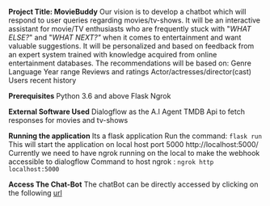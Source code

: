 **Project Title: MovieBuddy**
Our vision is to develop a chatbot which will respond to user queries regarding movies/tv-shows. It will be an interactive assistant for movie/TV enthusiasts who are frequently stuck with "_WHAT ELSE?_" and "_WHAT NEXT?"_ when it comes to entertainment and want valuable suggestions. 
It will be personalized and based on feedback from an expert system trained with knowledge acquired from online entertainment databases. 
The recommendations will be based on:
Genre
Language
Year range
Reviews and ratings
Actor/actresses/director(cast)
Users recent history

**Prerequisites**
Python 3.6 and above
Flask
Ngrok

**External Software Used**
Dialogflow as the A.I Agent
TMDB Api to fetch responses for movies and tv-shows

**Running the application**
Its a flask application 
Run the command: 
`flask run`
This will start the application on local host port 5000
http://localhost:5000/ 
Currently we need to have ngrok running on the local to make the webhook accessible to dialogflow
Command to host ngrok :
 `ngrok http localhost:5000`
 
 **Access The Chat-Bot**
 The chatBot can be directly accessed by clicking on the following [url](ec2-13-57-7-81.us-west-1.compute.amazonaws.com) 
 
